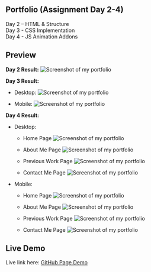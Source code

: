 ## Portfolio (Assignment Day 2-4)
Day 2 – HTML &amp; Structure<br>
Day 3 - CSS Implementation<br>
Day 4 - JS Animation Addons

## Preview
**Day 2 Result:**
![Screenshot of my portfolio](ss/Screenshot.png)

**Day 3 Result:**

* Desktop:
![Screenshot of my portfolio](ss/Screenshot_03.png)

* Mobile:
![Screenshot of my portfolio](ss/Screenshot_02.png)

**Day 4 Result:**

* Desktop:
  - Home Page
![Screenshot of my portfolio](ss/Screenshot_08.png)

  - About Me Page
![Screenshot of my portfolio](ss/Screenshot_09.png)

  - Previous Work Page
![Screenshot of my portfolio](ss/Screenshot_10.png)

  - Contact Me Page
![Screenshot of my portfolio](ss/Screenshot_11.png)

* Mobile:
  - Home Page
![Screenshot of my portfolio](ss/Screenshot_04.png)

  - About Me Page
![Screenshot of my portfolio](ss/Screenshot_05.png)

  - Previous Work Page
![Screenshot of my portfolio](ss/Screenshot_06.png)

  - Contact Me Page
![Screenshot of my portfolio](ss/Screenshot_07.png)

## Live Demo
Live link here:
[GitHub Page Demo](https://kennethdjasmin.github.io/Task-2-Practice-Exercise/index.html)




